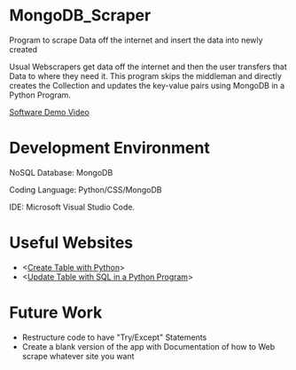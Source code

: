 # MongoDB_Scraper
Program to scrape Data off the internet and insert the data into newly created <Postgres Tables>

Usual Webscrapers get data off the internet and then the user transfers that Data to where they need it. This program skips the middleman and directly creates the Collection and updates the key-value pairs using MongoDB in a Python Program.

[Software Demo Video](<https://youtu.be>)

# Development Environment
NoSQL Database: MongoDB

Coding Language: Python/CSS/MongoDB

IDE: Microsoft Visual Studio Code.

# Useful Websites
* <[Create Table with Python](https://www.geeksforgeeks.org/postgresql-create-table-using-python/)>
* <[Update Table with SQL in a Python Program](https://www.geeksforgeeks.org/postgresql-python-update-data-in-table/?ref=rp)>

# Future Work

* Restructure code to have "Try/Except" Statements
* Create a blank version of the app with Documentation of how to Web scrape whatever site you want
